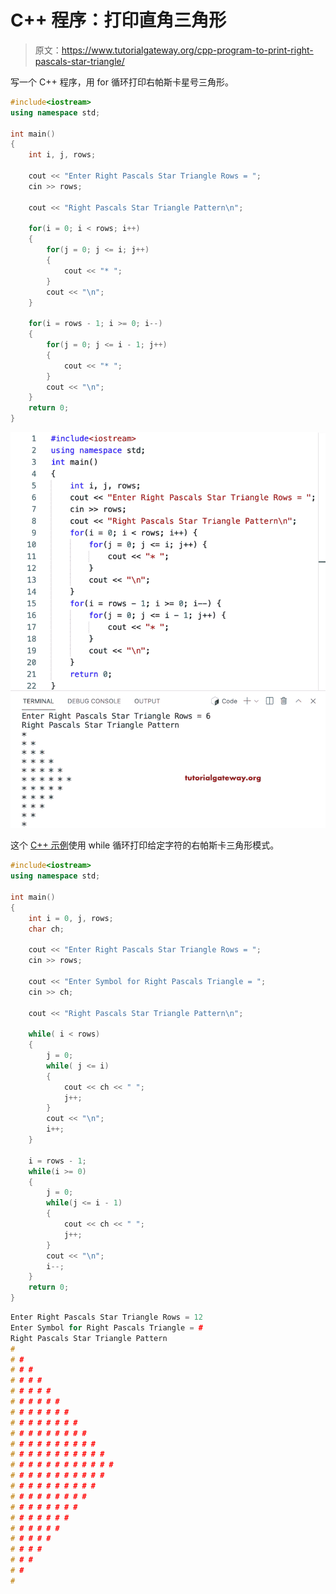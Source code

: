 # C++ 程序：打印直角三角形

> 原文：<https://www.tutorialgateway.org/cpp-program-to-print-right-pascals-star-triangle/>

写一个 C++ 程序，用 for 循环打印右帕斯卡星号三角形。

```cpp
#include<iostream>
using namespace std;

int main()
{
	int i, j, rows;

    cout << "Enter Right Pascals Star Triangle Rows = ";
    cin >> rows;

    cout << "Right Pascals Star Triangle Pattern\n"; 

    for(i = 0; i < rows; i++)
    {
    	for(j = 0; j <= i; j++)
		{
            cout << "* ";
        }
        cout << "\n";
    }	

    for(i = rows - 1; i >= 0; i--)
    {
    	for(j = 0; j <= i - 1; j++)
		{
            cout << "* ";
        }
        cout << "\n";
    }	
 	return 0;
}
```

![C++ Program to Print Right Pascals Star Triangle](img/c682278e14be5b5f80b741dd4c7ec29e.png)

这个 [C++ 示例](https://www.tutorialgateway.org/cpp-programs/)使用 while 循环打印给定字符的右帕斯卡三角形模式。

```cpp
#include<iostream>
using namespace std;

int main()
{
	int i = 0, j, rows;
    char ch;

    cout << "Enter Right Pascals Star Triangle Rows = ";
    cin >> rows;

    cout << "Enter Symbol for Right Pascals Triangle = ";
    cin >> ch;

    cout << "Right Pascals Star Triangle Pattern\n"; 

    while( i < rows)
    {
        j = 0;
    	while( j <= i)
		{
            cout << ch << " ";
            j++;
        }
        cout << "\n";
        i++;
    }	

    i = rows - 1; 
    while(i >= 0)
    {
        j = 0; 
    	while(j <= i - 1)
		{
            cout << ch << " ";
            j++;
        }
        cout << "\n";
        i--;
    }	
 	return 0;
}
```

```cpp
Enter Right Pascals Star Triangle Rows = 12
Enter Symbol for Right Pascals Triangle = #
Right Pascals Star Triangle Pattern
# 
# # 
# # # 
# # # # 
# # # # # 
# # # # # # 
# # # # # # # 
# # # # # # # # 
# # # # # # # # # 
# # # # # # # # # # 
# # # # # # # # # # # 
# # # # # # # # # # # # 
# # # # # # # # # # # 
# # # # # # # # # # 
# # # # # # # # # 
# # # # # # # # 
# # # # # # # 
# # # # # # 
# # # # # 
# # # # 
# # # 
# # 
# 
```